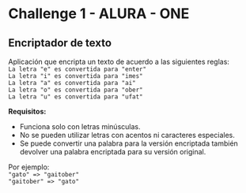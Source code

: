 # Challenge 1 - ALURA - ONE

## Encriptador de texto

Aplicación que encripta un texto de acuerdo a las siguientes reglas:    
`La letra "e" es convertida para "enter"`    
`La letra "i" es convertida para "imes"`    
`La letra "a" es convertida para "ai"`    
`La letra "o" es convertida para "ober"`    
`La letra "u" es convertida para "ufat"`
<br>

**Requisitos:**
- Funciona solo con letras minúsculas.
- No se pueden utilizar letras con acentos ni caracteres especiales.
- Se puede convertir una palabra para la versión encriptada también devolver una palabra encriptada para su versión original. 

Por ejemplo: <br>
`"gato" => "gaitober"` <br>
`"gaitober" => "gato"` <br>
